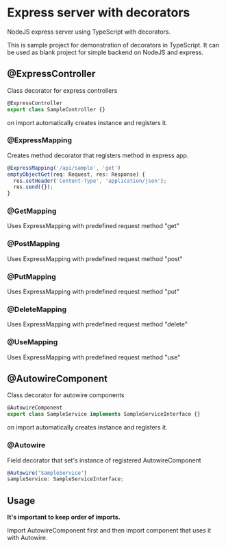 # Express server with decorators
NodeJS express server using TypeScript with decorators.

This is sample project for demonstration of decorators in TypeScript.
It can be used as blank project for simple backend on NodeJS and express.

## @ExpressController
Class decorator for express controllers

```ts
@ExpressController
export class SampleController {}
```

on import automatically creates instance and registers it.

### @ExpressMapping
Creates method decorator that registers method in express app.

```ts
@ExpressMapping('/api/sample', 'get')
emptyObjectGet(req: Request, res: Response) {
  res.setHeader('Content-Type', 'application/json');
  res.send({});
}
```

### @GetMapping
Uses ExpressMapping with predefined request method "get"

### @PostMapping
Uses ExpressMapping with predefined request method "post"

### @PutMapping
Uses ExpressMapping with predefined request method "put"

### @DeleteMapping
Uses ExpressMapping with predefined request method "delete"

### @UseMapping
Uses ExpressMapping with predefined request method "use"
 
## @AutowireComponent
Class decorator for autowire components

```ts
@AutowireComponent
export class SampleService implements SampleServiceInterface {}
```

on import automatically creates instance and registers it.

### @Autowire
Field decorator that set's instance of registered AutowireComponent

```ts
@Autowire("SampleService")
sampleService: SampleServiceInterface;
```

## Usage

**It's important to keep order of imports.**

Import AutowireComponent first and then import component that uses it with Autowire.
